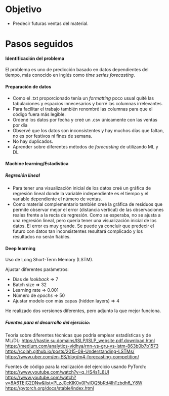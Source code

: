 # Objetivo
- Predecir futuras ventas del material.
# Pasos seguidos
#### Identificación del problema
El problema es uno de predicción basado en datos dependientes del tiempo, más conocido en inglés como *time series forecasting*.
#### Preparación de datos
- Como el .txt proporcionado tenía un *formatting* poco usual quité las tabulaciones y espacios innecesarios y borré las columnas irrelevantes. 
- Para facilitar el trabajo también renombré las columnas para que el código fuera más legible.
- Ordené los datos por fecha y creé un .csv únicamente con las ventas por día 
- Observé que los datos son inconsistentes y hay muchos días que faltan, no es por festivos ni fines de semana.
- No hay duplicados.
- Aprender sobre diferentes métodos de *forecasting* de utilizando ML y DL
#### Machine learning/Estadística
##### Regresión lineal
- Para tener una visualización inicial de los datos creé un gráfica de regresión lineal donde la variable independiente es el tiempo y el variable dependiente el número de ventas.
- Como material complementario también creé la gráfica de residuos que permite observar mejor el error (distancia vertical) de las observaciones reales frente a la recta de regresión.
Como se esperaba, no se ajusta a una regresión lineal, pero quería tener una visualización inicial de los datos. El error es muy grande. Se puede ya concluir que predecir el futuro con datos tan inconsistentes resultará complicado y los resultados no serán fiables.
#### Deep learning
Uso de Long Short-Term Memory (LSTM).

Ajustar diferentes parámetros:
- Días de *lookback* => 7
- Batch size => 32
- Learning rate => 0.001
- Número de *epochs* => 50
- Ajustar modelo con más capas (hidden layers) => 4

He realizado dos versiones diferentes, pero adjunto la que mejor funciona. 

##### Fuentes para el desarrollo del ejercicio:
Teoría sobre diferentes técnicas que podría emplear estadísticas y de ML/DL:
https://hastie.su.domains/ISLP/ISLP_website.pdf.download.html
https://medium.com/analytics-vidhya/rnn-vs-gru-vs-lstm-863b0b7b1573
https://colah.github.io/posts/2015-08-Understanding-LSTMs/
https://www.uber.com/en-ES/blog/m4-forecasting-competition/

Fuentes de código para la realización del ejercicio usando PyTorch:
https://www.youtube.com/watch?v=q_HS4s1L8UI
https://www.youtube.com/watch?v=8A6TEjG2DNw&list=PLzJ0cKlK0v0PvIOQ5bRd4lhTzbdh6_Y8W
https://pytorch.org/docs/stable/index.html
